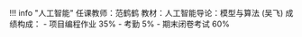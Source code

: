!!! info "人工智能"
    任课教师：范鹤鹤
    教材：人工智能导论：模型与算法 (吴飞)
    成绩构成：
        - 项目编程作业   35%
        - 考勤           5%
        - 期末闭卷考试   60%
